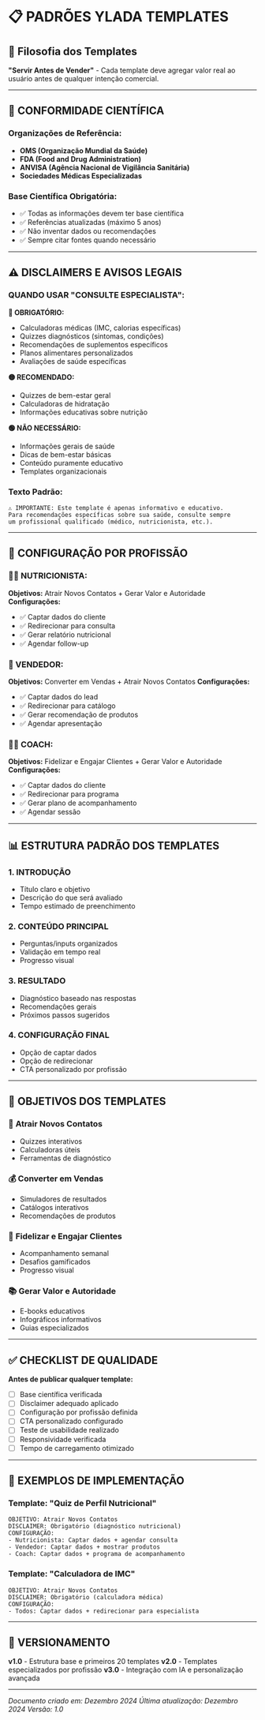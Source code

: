 # 📋 PADRÕES YLADA TEMPLATES

## 🎯 Filosofia dos Templates

**"Servir Antes de Vender"** - Cada template deve agregar valor real ao usuário antes de qualquer intenção comercial.

---

## 🔬 CONFORMIDADE CIENTÍFICA

### Organizações de Referência:
- **OMS (Organização Mundial da Saúde)**
- **FDA (Food and Drug Administration)**
- **ANVISA (Agência Nacional de Vigilância Sanitária)**
- **Sociedades Médicas Especializadas**

### Base Científica Obrigatória:
- ✅ Todas as informações devem ter base científica
- ✅ Referências atualizadas (máximo 5 anos)
- ✅ Não inventar dados ou recomendações
- ✅ Sempre citar fontes quando necessário

---

## ⚠️ DISCLAIMERS E AVISOS LEGAIS

### QUANDO USAR "CONSULTE ESPECIALISTA":

**🔴 OBRIGATÓRIO:**
- Calculadoras médicas (IMC, calorias específicas)
- Quizzes diagnósticos (sintomas, condições)
- Recomendações de suplementos específicos
- Planos alimentares personalizados
- Avaliações de saúde específicas

**🟡 RECOMENDADO:**
- Quizzes de bem-estar geral
- Calculadoras de hidratação
- Informações educativas sobre nutrição

**🟢 NÃO NECESSÁRIO:**
- Informações gerais de saúde
- Dicas de bem-estar básicas
- Conteúdo puramente educativo
- Templates organizacionais

### Texto Padrão:
```
⚠️ IMPORTANTE: Este template é apenas informativo e educativo. 
Para recomendações específicas sobre sua saúde, consulte sempre 
um profissional qualificado (médico, nutricionista, etc.).
```

---

## 🎯 CONFIGURAÇÃO POR PROFISSÃO

### 👩‍⚕️ NUTRICIONISTA:
**Objetivos:** Atrair Novos Contatos + Gerar Valor e Autoridade
**Configurações:**
- ✅ Captar dados do cliente
- ✅ Redirecionar para consulta
- ✅ Gerar relatório nutricional
- ✅ Agendar follow-up

### 💼 VENDEDOR:
**Objetivos:** Converter em Vendas + Atrair Novos Contatos
**Configurações:**
- ✅ Captar dados do lead
- ✅ Redirecionar para catálogo
- ✅ Gerar recomendação de produtos
- ✅ Agendar apresentação

### 🧘‍♀️ COACH:
**Objetivos:** Fidelizar e Engajar Clientes + Gerar Valor e Autoridade
**Configurações:**
- ✅ Captar dados do cliente
- ✅ Redirecionar para programa
- ✅ Gerar plano de acompanhamento
- ✅ Agendar sessão

---

## 📊 ESTRUTURA PADRÃO DOS TEMPLATES

### 1. **INTRODUÇÃO**
- Título claro e objetivo
- Descrição do que será avaliado
- Tempo estimado de preenchimento

### 2. **CONTEÚDO PRINCIPAL**
- Perguntas/inputs organizados
- Validação em tempo real
- Progresso visual

### 3. **RESULTADO**
- Diagnóstico baseado nas respostas
- Recomendações gerais
- Próximos passos sugeridos

### 4. **CONFIGURAÇÃO FINAL**
- Opção de captar dados
- Opção de redirecionar
- CTA personalizado por profissão

---

## 🚀 OBJETIVOS DOS TEMPLATES

### 🎯 **Atrair Novos Contatos**
- Quizzes interativos
- Calculadoras úteis
- Ferramentas de diagnóstico

### 💰 **Converter em Vendas**
- Simuladores de resultados
- Catálogos interativos
- Recomendações de produtos

### 🤝 **Fidelizar e Engajar Clientes**
- Acompanhamento semanal
- Desafios gamificados
- Progresso visual

### 📚 **Gerar Valor e Autoridade**
- E-books educativos
- Infográficos informativos
- Guias especializados

---

## ✅ CHECKLIST DE QUALIDADE

**Antes de publicar qualquer template:**

- [ ] Base científica verificada
- [ ] Disclaimer adequado aplicado
- [ ] Configuração por profissão definida
- [ ] CTA personalizado configurado
- [ ] Teste de usabilidade realizado
- [ ] Responsividade verificada
- [ ] Tempo de carregamento otimizado

---

## 📝 EXEMPLOS DE IMPLEMENTAÇÃO

### Template: "Quiz de Perfil Nutricional"
```
OBJETIVO: Atrair Novos Contatos
DISCLAIMER: Obrigatório (diagnóstico nutricional)
CONFIGURAÇÃO: 
- Nutricionista: Captar dados + agendar consulta
- Vendedor: Captar dados + mostrar produtos
- Coach: Captar dados + programa de acompanhamento
```

### Template: "Calculadora de IMC"
```
OBJETIVO: Atrair Novos Contatos
DISCLAIMER: Obrigatório (calculadora médica)
CONFIGURAÇÃO:
- Todos: Captar dados + redirecionar para especialista
```

---

## 🔄 VERSIONAMENTO

**v1.0** - Estrutura base e primeiros 20 templates
**v2.0** - Templates especializados por profissão
**v3.0** - Integração com IA e personalização avançada

---

*Documento criado em: Dezembro 2024*
*Última atualização: Dezembro 2024*
*Versão: 1.0*
